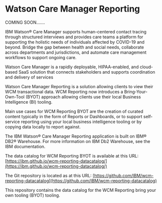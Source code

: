 # Watson Care Manager Reporting

COMING SOON.......

IBM Watson® Care Manager supports human-centered contact tracing through structured interviews and provides care teams a platform for supporting the holistic needs of individuals affected by COVID-19 and beyond. Bridge the gap between health and social needs, collaborate across departments and jurisdictions, and automate care management workflows to support ongoing care.

Watson Care Manager is a rapidly deployable, HIPAA-enabled, and cloud-based SaaS solution that connects stakeholders and supports coordination and delivery of services

Watson Care Manager Reporting is a solution allowing clients to view their WCM transactional data.  WCM Reporting now introduces a Bring-Your-Own-Tool (BYOT) approach allowing clients use their local Business Intelligence (BI) tooling.   

Main use cases for WCM Reporting BYOT are the creation of curated content typically in the form of Reports or Dashboards, or to support self-service reporting using your local business intelligence tooling or by copying data locally to report against.

The IBM Watson® Care Manager Reporting application is built on IBM® DB2® Warehouse. For more information on IBM Db2 Warehouse, see the IBM documentation.


The data catalog for WCM Reporting BYOT is available at this URL: [https://ibm.github.io/wcm-reporting-datacatalog/](https://ibm.github.io/wcm-reporting-datacatalog/)

The Git repository is located as at this URL: [https://github.com/IBM/wcm-reporting-datacatalog](https://github.com/IBM/wcm-reporting-datacatalog)

This repository contains the data catalog for the WCM Reporting bring your own tooling (BYOT) tooling.
